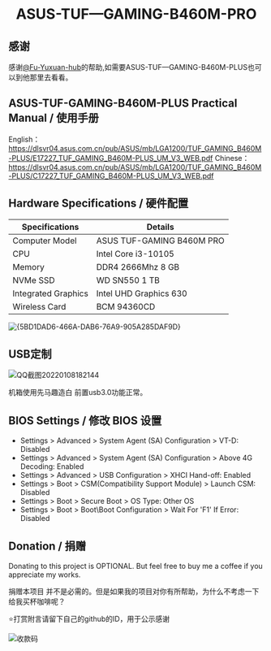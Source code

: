 # <center>ASUS-TUF—GAMING-B460M-PRO</center>
## 感谢
感谢[@Fu-Yuxuan-hub](https://github.com/Fu-Yuxuan-hub/ASUS-TUF-GAMING-B460M-PLUS-HACKINTOSH)的帮助,如需要ASUS-TUF—GAMING-B460M-PLUS也可以到他那里去看看。
## ASUS-TUF-GAMING-B460M-PLUS Practical Manual / 使用手册
English：https://dlsvr04.asus.com.cn/pub/ASUS/mb/LGA1200/TUF_GAMING_B460M-PLUS/E17227_TUF_GAMING_B460M-PLUS_UM_V3_WEB.pdf 
Chinese：https://dlsvr04.asus.com.cn/pub/ASUS/mb/LGA1200/TUF_GAMING_B460M-PLUS/C17227_TUF_GAMING_B460M-PLUS_UM_V3_WEB.pdf

## Hardware Specifications / 硬件配置
Specifications | Details
---|---
Computer Model | ASUS TUF-GAMING B460M PRO
CPU| Intel Core i3-10105
Memory | DDR4 2666Mhz 8 GB
NVMe SSD | WD SN550 1 TB
Integrated Graphics | Intel UHD Graphics 630
Wireless Card | BCM 94360CD
![{5BD1DAD6-466A-DAB6-76A9-905A285DAF9D}](https://cdn.jsdelivr.net/gh/banzero/image-hosting-PicX@master/{5BD1DAD6-466A-DAB6-76A9-905A285DAF9D}.2028wh8acaps.jpg)
## USB定制
![QQ截图20220108182144](https://cdn.jsdelivr.net/gh/banzero/image-hosting-PicX@master/QQ截图20220108182144.p2qfgq11exc.jpg)

机箱使用先马趣造白 前置usb3.0功能正常。
## BIOS Settings / 修改 BIOS 设置
- Settings > Advanced > System Agent (SA) Configuration > VT-D: Disabled
- Settings > Advanced > System Agent (SA) Configuration > Above 4G Decoding: Enabled
- Settings > Advanced > USB Configuration > XHCI Hand-off: Enabled
- Settings > Boot > CSM(Compatibility Support Module) > Launch CSM: Disabled
- Settings > Boot > Secure Boot > OS Type: Other OS
- Settings > Boot > Boot\Boot Configuration > Wait For 'F1' If Error: Disabled
## Donation / 捐赠
Donating to this project is OPTIONAL. But feel free to buy me a coffee if you appreciate my works.

捐赠本项目 并不是必需的。但是如果我的项目对你有所帮助，为什么不考虑一下给我买杯咖啡呢？

⭐️打赏附言请留下自己的github的ID，用于公示感谢 

![收款码](https://cdn.jsdelivr.net/gh/banzero/image-hosting-PicX@master/收款码.2e77h7eurym8.jpg)